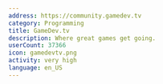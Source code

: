 ```yaml
---
address: https://community.gamedev.tv
category: Programming
title: GameDev.tv
description: Where great games get going.
userCount: 37366
icon: gamedevtv.png
activity: very high
language: en_US
---
```

